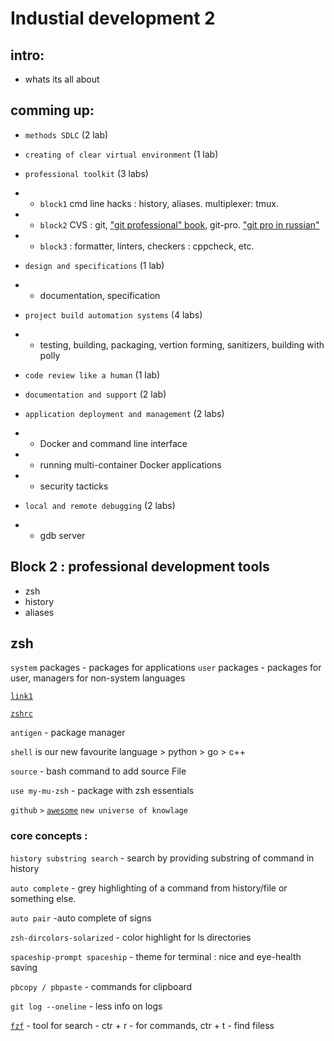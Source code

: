 # Industial development 2

## intro:

- whats its all about

## comming up:

- `methods SDLC` (2 lab)


- `creating of clear virtual environment` (1 lab)


- `professional toolkit` (3 labs)
- - `block1` cmd line hacks : history, aliases. multiplexer: tmux.
- - `block2` CVS : git, ["git professional" book](https://git-scm.com/book/ru/v2), git-pro. ["git pro in russian"](https://habr.com/ru/post/150673/)
- - `block3` : formatter, linters, checkers : cppcheck, etc.


- `design and specifications` (1 lab)
- - documentation, specification


- `project build automation systems` (4 labs)
- - testing, building, packaging, vertion forming, sanitizers, building with polly


- `code review like a human` (1 lab)


- `documentation and support` (2 lab)


- `application deployment and management` (2 labs)
- - Docker and command line interface
- - running multi-container Docker applications
- - security tacticks

- `local and remote debugging` (2 labs)
- - gdb server

## Block 2 : professional development tools

- zsh
- history
- aliases

## zsh

`system` packages - packages for applications
`user` packages - packages for user, managers for non-system languages

[`link1`](https://github.com/rusdevops/devenv-cpp)

[`zshrc`](https://github.com/rusdevops/devenv-cpp/blob/master/configs/.zshrc)

`antigen` - package manager

`shell` is our new favourite language > python > go > c++

`source` - bash command to add source File

`use my-mu-zsh` - package with zsh essentials

`github` `>` [`awesome`](https://github.com/sindresorhus/awesome) `new universe of knowlage`

### core concepts :

`history substring search` - search by providing substring of command in history

`auto complete` - grey highlighting of a command from history/file or something else.

`auto pair` -auto complete of signs

`zsh-dircolors-solarized` -  color highlight for ls directories

`spaceship-prompt spaceship` - theme for terminal : nice and eye-health saving

`pbcopy / pbpaste` - commands for clipboard

`git log --oneline` - less info on logs

[`fzf`](https://github.com/junegunn/fzf.vim) - tool for search - ctr + r - for commands, ctr + t - find filess
